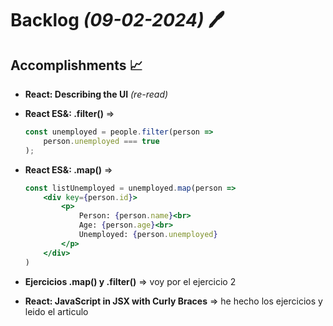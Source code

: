 # Backlog *(09-02-2024)* :pen:

## Accomplishments :chart_with_upwards_trend:

- **React: Describing the UI** *(re-read)*

- **React ES&: .filter()** => 
  
  ```jsx
  const unemployed = people.filter(person =>
      person.unemployed === true
  );
  ```

- **React ES&: .map()** => 
  
  ```jsx
  const listUnemployed = unemployed.map(person =>
      <div key={person.id}>
          <p>
              Person: {person.name}<br>
              Age: {person.age}<br>
              Unemployed: {person.unemployed}
          </p>
      </div>
  )             
  ```

- **Ejercicios .map() y .filter()** => voy por el ejercicio 2

- **React: JavaScript in JSX with Curly Braces** => he hecho los ejercicios y leido el articulo
